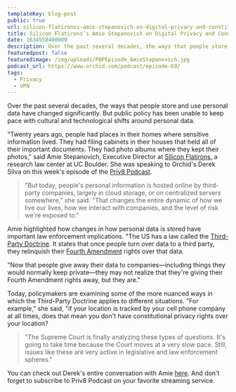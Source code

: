 ```yaml
---
templateKey: blog-post
public: true
url: silicon-flatironss-amie-stepanovich-on-digital-privacy-and-constitutional-rights
title: Silicon Flatirons’s Amie Stepanovich on Digital Privacy and Constitutional Rights
date: 1634558400000
description: Over the past several decades, the ways that people store and use personal data have changed significantly. But public policy has been unable to keep pace with cultural and technological shifts around personal data.
featuredpost: false
featuredimage: /img/uploads/P8PEpisode_AmieStepanovich.jpg
podcast_url: https://www.orchid.com/podcast/episode-69/
tags:
  - Privacy
  - VPN
---
```

Over the past several decades, the ways that people store and use personal data have changed significantly. But public policy has been unable to keep pace with cultural and technological shifts around personal data.

"Twenty years ago, people had places in their homes where sensitive information lived. They had filing cabinets in their houses that held all of their important documents. They had photo albums where they kept their photos," said Amie Stepanovich, Executive Director at [Silicon Flatirons](https://siliconflatirons.org/), a research law center at UC Boulder. She was speaking to Orchid's Derek Silva on this week's episode of the [Priv8 Podcast](https://www.orchid.com/podcast/episode-69/).

>"But today, people's personal information is hosted online by third-party companies, largely in cloud storage, or on centralized servers somewhere," she said. "That changes the entire dynamic of how we live our lives, how we interact with companies, and the level of risk we're exposed to."

Amie highlighted how changes in how personal data is stored have important law enforcement implications. "The US has a law called the [Third-Party Doctrine](https://en.wikipedia.org/wiki/Third-party_doctrine#:~:text=The%20third%2Dparty%20doctrine%20is,protection%20allows%20the%20United%20States). It states that once people turn over data to a third party, they relinquish their [Fourth Amendment](https://www.uscourts.gov/about-federal-courts/educational-resources/about-educational-outreach/activity-resources/what-does-0#:~:text=The%20Constitution%2C%20through%20the%20Fourth,deemed%20unreasonable%20under%20the%20law.) rights over that data.

"Now that people give away their data to companies—including things they would normally keep private—they may not realize that they're giving their Fourth Amendment rights away, but they are."

Today, policymakers are examining some of the more nuanced ways in which the Third-Party Doctrine applies to different situations. "For example," she said, "if your location is tracked by your cell phone company at all times, does that mean you don't have constitutional privacy rights over your location?

>"The Supreme Court is finally analyzing these types of questions. It's going to take time because the Court moves at a very slow pace. Still, issues like these are very active in legislative and law enforcement spheres."

You can check out Derek's entire conversation with Amie [here](https://www.orchid.com/podcast/episode-69/). And don't forget to subscribe to Priv8 Podcast on your favorite streaming service.